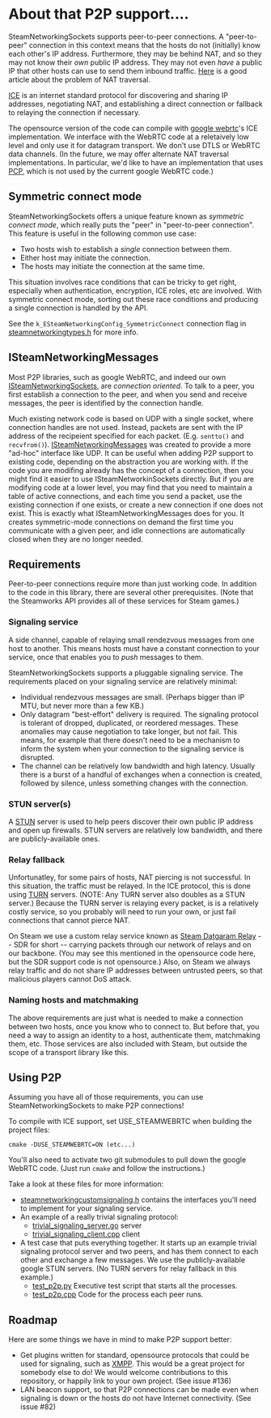 # About that P2P support....

SteamNetworkingSockets supports peer-to-peer connections.  A "peer-to-peer"
connection in this context means that the hosts do not (initially) know
each other's IP address.  Furthermore, they may be behind NAT, and so they
may not know their *own* public IP address.  They may not even *have* a public
IP that other hosts can use to send them inbound traffic.  [Here](https://tailscale.com/blog/how-nat-traversal-works/)
is a good article about the problem of NAT traversal.

[ICE](https://en.wikipedia.org/wiki/Interactive_Connectivity_Establishment)
is an internet standard protocol for discovering and sharing IP addresses,
negotiating NAT, and establishing a direct connection or fallback to relaying
the connection if necessary.

The opensource version of the code can compile with [google webrtc](https://webrtc.googlesource.com/src)'s ICE
implementation.  We interface with the WebRTC code at a reletaively low level
and only use it for datagram transport.  We don't use DTLS or WebRTC data
channels.  (In the future, we may offer alternate NAT traversal
implementations.  In particular, we'd like to have an implementation that
uses [PCP](https://tools.ietf.org/html/rfc6887), which is not used by
the current google WebRTC code.)

## Symmetric connect mode

SteamNetworkingSockets offers a unique feature known as *symmetric
connect mode*, which really puts the "peer" in "peer-to-peer connection".
This feature is useful in the following common use case:

* Two hosts wish to establish a *single* connection between them.
* Either host may initiate the connection.
* The hosts may initiate the connection at the same time.

This situation involves race conditions that can be tricky to get
right, especially when authentication, encryption, ICE roles, etc
are involved.  With symmetric connect mode, sorting out these race
conditions and producing a single connection is handled by the API.

See the ``k_ESteamNetworkingConfig_SymmetricConnect``
connection flag in [steamnetworkingtypes.h](include/steam/steamnetworkingtypes.h)
for more info.

## ISteamNetworkingMessages

Most P2P libraries, such as google WebRTC, and indeed our own
[ISteamNetworkingSockets](include/steam/isteamnetworkingsockets.h), are *connection
oriented*.  To talk to a peer, you first establish a connection to the peer, and
when you send and receive messages, the peer is identified by the connection handle.

Much existing network code is based on UDP with a single socket, where
 connection handles are not used.  Instead, packets are sent with the IP address
 of the recipeient specified for each packet.   (E.g. ``sentto()`` and ``recvfrom()``).
[ISteamNetworkingMessages](include/steam/isteamnetworkingmessages.h) was created
to provide a more "ad-hoc" interface like UDP.  It can be useful when adding P2P
support to existing code, depending on the abstraction you are working with.  If
the code you are modifing already has the concept of a connection, then you might
find it easier to use ISteamNetworkinSockets directly.  But if you are modifying code
at a lower level, you may find that you need to maintain a table of active connections,
and each time you send a packet, use the existing connection if one exists, or
create a new connection if one does not exist.  This is exactly what
ISteamNetworkingMessages does for you.  It creates symmetric-mode connections on
demand the first time you communicate with a given peer, and idle connections are
automatically closed when they are no longer needed.

## Requirements

Peer-to-peer connections require more than just working code.  In addition
to the code in this library, there are several other prerequisites.
(Note that the Steamworks API provides all of these services for Steam games.)

### Signaling service

A side channel, capable of relaying small rendezvous
messages from one host to another.  This means hosts must have a constant
connection to your service, once that enables you to *push* messages to them.

SteamNetworkingSockets supports a pluggable signaling service.  The requirements
placed on your signaling service are relatively minimal:

* Individual rendezvous messages are small.  (Perhaps bigger than IP MTU,
  but never more than a few KB.)
* Only datagram "best-effort" delivery is required.  The signaling protocol
  is tolerant of dropped, duplicated, or reordered messages.
  These anomalies may cause negotiation to take longer, but not fail.
  This means, for example that there doesn't need to be a mechanism to
  inform the system when your connection to the signaling service is
  disrupted.
* The channel can be relatively low bandwidth and high latency.  Usually
  there is a burst of a handful of exchanges when a connection is created,
  followed by silence, unless something changes with the connection.


### STUN server(s)

A [STUN](https://en.wikipedia.org/wiki/STUN) server is used to help peers
discover their own public IP address and open up firewalls.  STUN
servers are relatively low bandwidth, and there are publicly-available ones.

### Relay fallback

Unfortunatley, for some pairs of hosts, NAT piercing is not successful.
In this situation, the traffic must be relayed.  In the ICE protocol, this is
done using [TURN](https://en.wikipedia.org/wiki/Traversal_Using_Relays_around_NAT)
servers.  (NOTE: Any TURN server also doubles as a STUN server.)  Because the TURN
server is relaying every packet, is is a relatively costly service, so you probably
will need to run your own, or just fail connections that cannot pierce NAT.

On Steam we use a custom relay service known as [Steam Datgaram Relay](https://partner.steamgames.com/doc/features/multiplayer/steamdatagramrelay)
-- SDR for short -- carrying packets through our network of relays and
on our backbone.   (You may see this mentioned in the opensource code here,
but the SDR support code is not opensource.)  Also, on Steam we always
relay traffic and do not share IP addresses between untrusted peers, so
that malicious players cannot DoS attack.

### Naming hosts and matchmaking

The above requirements are just what is needed to make a connection between two
hosts, once you know who to connect to.  But before that, you need a way to assign an
identity to a host, authenticate them, matchmaking them, etc.  Those services are
also included with Steam, but outside the scope of a transport library like this.

## Using P2P

Assuming you have all of those requirements, you can use SteamNetworkingSockets
to make P2P connections!

To compile with ICE support, set USE_STEAMWEBRTC when building the project files:
```
cmake -DUSE_STEAMWEBRTC=ON (etc...)
```

You'll also need to activate two git submodules to pull down the google WebRTC code.
(Just run ``cmake`` and follow the instructions.)

Take a look at these files for more information:

* [steamnetworkingcustomsignaling.h](include/steam/steamnetworkingcustomsignaling.h)
  contains the interfaces you'll need to implement for your signaling service.
* An example of a really trivial signaling protocol:
  * [trivial_signaling_server.go](examples/trivial_signaling_server.go) server
  * [trivial_signaling_client.cpp](examples/trivial_signaling_client.cpp) client
* A test case that puts everything together.  It starts up an example trivial
  signaling protocol server and two peers, and has them connect to each other
  and exchange a few messages.  We use the publicly-available google STUN servers.
  (No TURN servers for relay fallback in this example.)
  * [test_p2p.py](tests/test_p2p.py) Executive test script that starts all the processes.
  * [test_p2p.cpp](tests/test_p2p.cpp) Code for the process each peer runs.

## Roadmap

Here are some things we have in mind to make P2P support better:

* Get plugins written for standard, opensource protocols that could be used for
signaling, such as [XMPP](https://xmpp.org/).  This would be a great project for
  somebody else to do!  We would welcome contributions to this repository, or
  happily link to your own project.  (See issue #136)
* LAN beacon support, so that P2P connections can be made even when signaling
  is down or the hosts do not have Internet connectivity.  (See issue #82)
